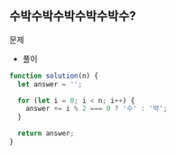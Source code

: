 ## 수박수박수박수박수박수?

문제

- 풀이

```jsx
function solution(n) {
  let answer = '';

  for (let i = 0; i < n; i++) {
    answer += i % 2 === 0 ? '수' : '박';
  }

  return answer;
}
```
